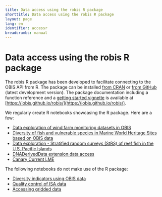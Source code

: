 ```yaml
---
title: Data access using the robis R package
shorttitle: Data access using the robis R package
layout: page
lang: en
identifier: accessr
breadcrumbs: manual
---
```


# Data access using the robis R package

The robis R package has been developed to facilitate connecting to the OBIS API from R. The package can be installed [from CRAN](https://cran.r-project.org/web/packages/robis/index.html) or [from GitHub](https://github.com/iobis/robis) (latest development version). The package documentation including a function reference and a [getting started vignette](https://iobis.github.io/robis/articles/getting-started.html) is available at [https://iobis.github.io/robis/](https://iobis.github.io/robis/).

We regularly create R notebooks showcasing the R package. Here are a few: 

- [Data exploration of wind farm monitoring datasets in OBIS](https://iobis.github.io/notebook-windfarms/)
- [Diversity of fish and vulnerable species in Marine World Heritage Sites based on OBIS data](https://iobis.github.io/notebook-mwhs/)
- [Data exploration - Stratified random surveys (StRS) of reef fish in the U.S. Pacific Islands](https://iobis.github.io/notebook-reeffish/)
- [DNADerivedData extension data access](https://iobis.github.io/notebook-dnaderiveddata/)
- [Canary Current LME](https://iobis.github.io/notebook-cclme/)

The following notebooks do not make use of the R package:

- [Diversity indicators using OBIS data](https://iobis.github.io/notebook-diversity-indicators/)
- [Quality control of ISA data](https://iobis.github.io/notebook-deepdata/)
- [Accessing gridded data](https://iobis.github.io/notebook-gridded-data/)
